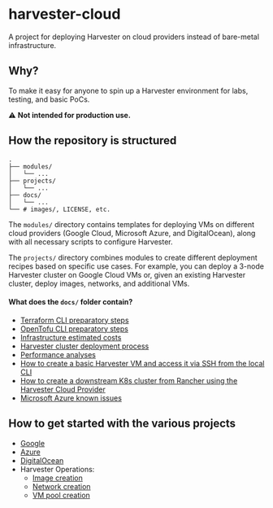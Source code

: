 # harvester-cloud
A project for deploying Harvester on cloud providers instead of bare-metal infrastructure.

## Why?
To make it easy for anyone to spin up a Harvester environment for labs, testing, and basic PoCs.

:warning: **Not intended for production use.**

## How the repository is structured

```console
.
├── modules/
│   └── ...
├── projects/
│   └── ...
├── docs/
│   └── ...
└── # images/, LICENSE, etc.
```

The `modules/` directory contains templates for deploying VMs on different cloud providers (Google Cloud, Microsoft Azure, and DigitalOcean), along with all necessary scripts to configure Harvester.

The `projects/` directory combines modules to create different deployment recipes based on specific use cases. For example, you can deploy a 3-node Harvester cluster on Google Cloud VMs or, given an existing Harvester cluster, deploy images, networks, and additional VMs.

#### What does the `docs/` folder contain?

- [Terraform CLI preparatory steps](https://github.com/rancher/harvester-cloud/blob/main/docs/TERRAFORM.md)
- [OpenTofu CLI preparatory steps](https://github.com/rancher/harvester-cloud/blob/main/docs/OPENTOFU.md)
- [Infrastructure estimated costs](https://github.com/rancher/harvester-cloud/blob/main/docs/INFRASTRUCTURE_ESTIMATED_COSTS.md)
- [Harvester cluster deployment process](https://github.com/rancher/harvester-cloud/blob/main/docs/HARVESTER_DEPLOYMENT_PROCESS.md)
- [Performance analyses](https://github.com/rancher/harvester-cloud/blob/main/docs/PERFORMANCE.md)
- [How to create a basic Harvester VM and access it via SSH from the local CLI](https://github.com/rancher/harvester-cloud/blob/main/docs/VM_SETUP_AND_SSH_LOGIN.md)
- [How to create a downstream K8s cluster from Rancher using the Harvester Cloud Provider](https://github.com/rancher/harvester-cloud/blob/main/docs/CREATE_DOWNSTREAM_CLUSTER.md)
- [Microsoft Azure known issues](https://github.com/rancher/harvester-cloud/blob/main/docs/AZURE_KNOWN_ISSUES.md)

## How to get started with the various projects

- [Google](https://github.com/rancher/harvester-cloud/blob/main/projects/google-cloud/README.md)
- [Azure](https://github.com/rancher/harvester-cloud/blob/main/projects/azure/README.md)
- [DigitalOcean](https://github.com/rancher/harvester-cloud/blob/main/projects/digitalocean/README.md)
- Harvester Operations:
  - [Image creation](https://github.com/rancher/harvester-cloud/blob/main/projects/harvester-ops/image-creation/README.md)
  - [Network creation](https://github.com/rancher/harvester-cloud/blob/main/projects/harvester-ops/network-creation/README.md)
  - [VM pool creation](https://github.com/rancher/harvester-cloud/blob/main/projects/harvester-ops/vm-pool-creation/README.md)
